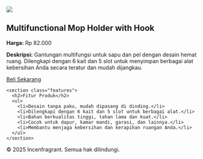 <main>
    <section class="product">
      <img src="https://cdn.hotishop.com/image/09cdaf7c7a4416827d8b4c7c72076168f9be5db5-700.jpeg" class="product-image">
      <div class="product-details">
        <h1>Multifunctional Mop Holder with Hook</h1>
        <p><strong>Harga:</strong> Rp 82.000</p>
        <p><strong>Deskripsi:</strong> Gantungan multifungsi untuk sapu dan pel dengan desain hemat ruang. Dilengkapi dengan 6 kait dan 5 slot untuk menyimpan berbagai alat kebersihan Anda secara teratur dan mudah dijangkau.</p>
        <a href="https://www.incenfragrant.com/products/multifunctional-mop-holder-with-hook-2" class="buy-button">Beli Sekarang</a>
      </div>
    </section>

    <section class="features">
      <h2>Fitur Produk</h2>
      <ul>
        <li>Desain tanpa paku, mudah dipasang di dinding.</li>
        <li>Dilengkapi dengan 6 kait dan 5 slot untuk berbagai alat.</li>
        <li>Bahan berkualitas tinggi, tahan lama dan kuat.</li>
        <li>Cocok untuk dapur, kamar mandi, garasi, dan lainnya.</li>
        <li>Membantu menjaga kebersihan dan kerapihan ruangan Anda.</li>
      </ul>
    </section>
  </main>

  <footer>
    <p>&copy; 2025 Incenfragrant. Semua hak dilindungi.</p>
  </footer>

</body>
</html>
